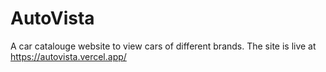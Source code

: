 # AutoVista
A car catalouge website to view cars of different brands.
The site is live at https://autovista.vercel.app/
